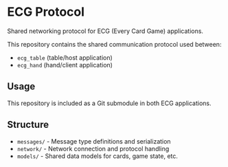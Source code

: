 # ECG Protocol

Shared networking protocol for ECG (Every Card Game) applications.

This repository contains the shared communication protocol used between:
- `ecg_table` (table/host application)  
- `ecg_hand` (hand/client application)

## Usage

This repository is included as a Git submodule in both ECG applications.

## Structure

- `messages/` - Message type definitions and serialization
- `network/` - Network connection and protocol handling
- `models/` - Shared data models for cards, game state, etc.
